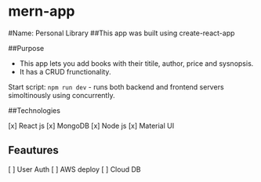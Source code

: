 # mern-app
#Name: Personal Library
##This app was built using create-react-app

##Purpose
 
 - This app lets you add books with their titile, author, price and sysnopsis.
 - It has a CRUD frunctionality.
 
Start script: ```npm run dev``` - runs both backend and frontend servers simoltinously using concurrently.

##Technologies 

[x] React js
[x] MongoDB
[x] Node js
[x] Material UI


## Feautures

[ ] User Auth
[ ] AWS deploy
[ ] Cloud DB

 
